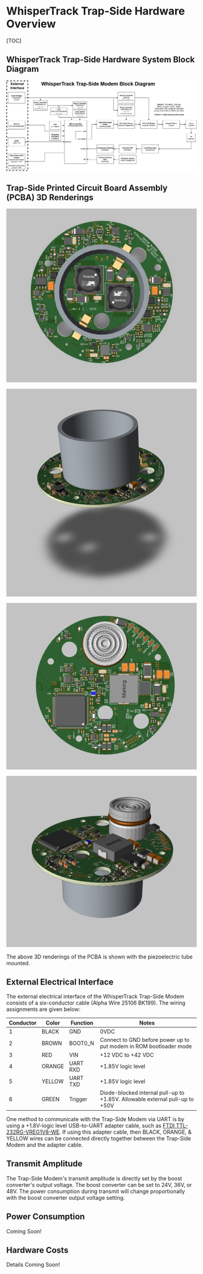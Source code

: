 # WhisperTrack Trap-Side Hardware Overview
[TOC]

## WhisperTrack Trap-Side Hardware System Block Diagram

![image](../assets/files/WhisperTrack_TrapSide_Modem_Block_Diagram.png)

## Trap-Side Printed Circuit Board Assembly (PCBA) 3D Renderings

![image](../assets/files/PCBA_top.png)

![image](../assets/files/PCBA_top_iso.png)

![image](../assets/files/PCBA_bottom.png)

![image](../assets/files/PCBA_bottom_iso.png)

The above 3D renderings of the PCBA is shown with the piezoelectric tube mounted.

## External Electrical Interface

The external electrical interface of the WhisperTrack Trap-Side Modem consists of a six-conductor cable (Alpha Wire 25106 BK199). The wiring assignments are given below: 

| Conductor | Color | Function | Notes |
| -------- | ------- | ------- |------- |
| 1 | BLACK | GND | 0VDC |
| 2 | BROWN | BOOT0_N | Connect to GND before power up to put modem in ROM bootloader mode |
| 3 | RED | VIN | +12 VDC to +42 VDC |
| 4 | ORANGE | UART RXD | +1.85V logic level |
| 5 | YELLOW | UART TXD | +1.85V logic level |
| 6 | GREEN | Trigger | Diode-blocked internal pull-up to +1.85V. Allowable external pull-up to +50V |

One method to communicate with the Trap-Side Modem via UART is by using a +1.8V-logic level USB-to-UART adapter cable, such as [FTDI TTL-232RG-VREG1V8-WE](https://ftdichip.com/products/ttl-232rg-vreg1v8-we/). If using this adapter cable, then BLACK, ORANGE, & YELLOW wires can be connected directly together between the Trap-Side Modem and the adapter cable.

## Transmit Amplitude

The Trap-Side Modem's transmit amplitude is directly set by the boost converter's output voltage. The boost converter can be set to 24V, 36V, or 48V. The power consumption during transmit will change proportionally with the boost converter output voltage setting. 

## Power Consumption

Coming Soon!

## Hardware Costs

Details Coming Soon!